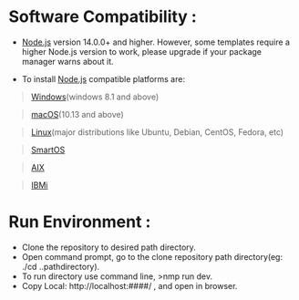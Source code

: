 # Software Compatibility :
- [Node.js](https://nodejs.org/en) version 14.0.0+ and higher. However, some templates require a higher Node.js version to work, please upgrade if your package manager warns about it.

- To install [Node.js](https://nodejs.org/en) compatible platforms are:
>[Windows](https://www.microsoft.com/software-download/windows11)(windows 8.1 and above)

>[macOS](https://support.apple.com/downloads/macos)(10.13 and above)

>[Linux](https://learn.microsoft.com/en-us/linux/install)(major distributions like Ubuntu, Debian, CentOS, Fedora, etc)

>[SmartOS](https://docs.smartos.org/download-smartos/)

>[AIX](https://www.ibm.com/support/pages/downloading-aix-iso-specific-oslevel)

>[IBMi](https://www.ibm.com/support/pages/ibm-i-access-client-solutions)

# Run Environment :
- Clone the repository to desired path directory.
- Open command prompt, go to the clone repository path directory(eg: ./cd ..pathdirectory).
- To run directory use command line, >nmp run dev.
- Copy Local: http://localhost:####/ , and open in browser.
